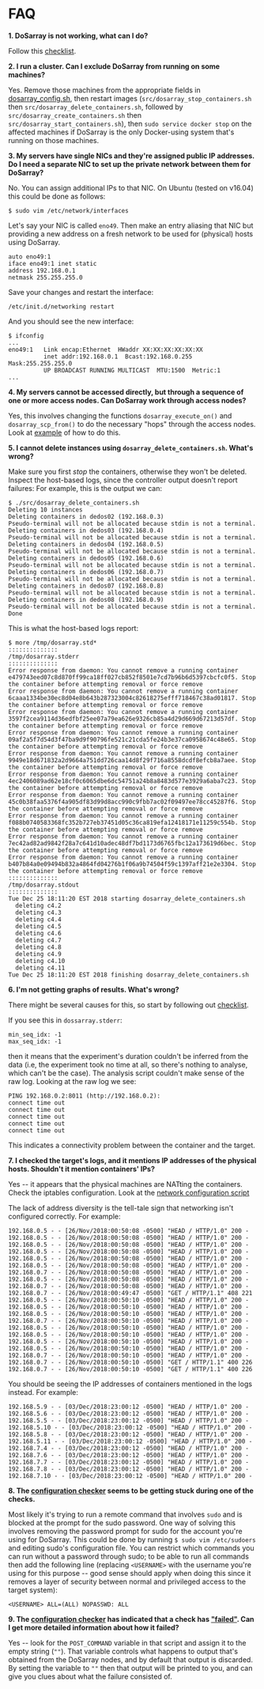 # FAQ

**1. DoSarray is not working, what can I do?**

Follow this [checklist](CHECKLIST.md).

**2. I run a cluster. Can I exclude DoSarray from running on some machines?**

Yes. Remove those machines from the appropriate fields in
[dosarray_config.sh](../config/dosarray_config.sh), then restart images
(`src/dosarray_stop_containers.sh` then `src/dosarray_delete_containers.sh`,
followed by `src/dosarray_create_containers.sh` then
`src/dosarray_start_containers.sh`), then `sudo service docker stop` on the
affected machines if DoSarray is the only Docker-using system that's running
on those machines.

**3. My servers have single NICs and they're assigned public IP addresses. Do I need a separate NIC to set up the private network between them for DoSarray?**

No. You can assign additional IPs to that NIC. On Ubuntu (tested on v16.04) this could be done as follows:
```
$ sudo vim /etc/network/interfaces
```
Let's say your NIC is called `eno49`. Then make an entry aliasing that NIC but providing a new address on a fresh network to be used for (physical) hosts using DoSarray.
```
auto eno49:1
iface eno49:1 inet static
address 192.168.0.1
netmask 255.255.255.0
```
Save your changes and restart the interface:
```
/etc/init.d/networking restart
```
And you should see the new interface:
```
$ ifconfig
...
eno49:1   Link encap:Ethernet  HWaddr XX:XX:XX:XX:XX:XX
          inet addr:192.168.0.1  Bcast:192.168.0.255  Mask:255.255.255.0
          UP BROADCAST RUNNING MULTICAST  MTU:1500  Metric:1
...
```

**4. My servers cannot be accessed directly, but through a sequence of one or more access nodes. Can DoSarray work through access nodes?**

Yes, this involves changing the functions `dosarray_execute_on()` and `dosarray_scp_from()` to do the necessary "hops" through the access nodes.
Look at [example](../config/dosarray_config.sh_accessnode) of how to do this.

**5. I cannot delete instances using `dosarray_delete_containers.sh`. What's wrong?**

Make sure you first *stop* the containers, otherwise they won't be deleted.
Inspect the host-based logs, since the controller output doesn't report failures:
For example, this is the output we can:
```
$ ./src/dosarray_delete_containers.sh
Deleting 10 instances
Deleting containers in dedos02 (192.168.0.3)
Pseudo-terminal will not be allocated because stdin is not a terminal.
Deleting containers in dedos03 (192.168.0.4)
Pseudo-terminal will not be allocated because stdin is not a terminal.
Deleting containers in dedos04 (192.168.0.5)
Pseudo-terminal will not be allocated because stdin is not a terminal.
Deleting containers in dedos05 (192.168.0.6)
Pseudo-terminal will not be allocated because stdin is not a terminal.
Deleting containers in dedos06 (192.168.0.7)
Pseudo-terminal will not be allocated because stdin is not a terminal.
Deleting containers in dedos07 (192.168.0.8)
Pseudo-terminal will not be allocated because stdin is not a terminal.
Deleting containers in dedos08 (192.168.0.9)
Pseudo-terminal will not be allocated because stdin is not a terminal.
Done
```

This is what the host-based logs report:
```
$ more /tmp/dosarray.std*
::::::::::::::
/tmp/dosarray.stderr
::::::::::::::
Error response from daemon: You cannot remove a running container e479743eed07c8d870ff99ca18ff027cb852f8501e7cd7b96b6d5397cbcfc0f5. Stop the container before attempting removal or force remove
Error response from daemon: You cannot remove a running container 6caaa1334be30ec8d04e8b643b287323004c82618275efff718467c38ad01817. Stop the container before attempting removal or force remove
Error response from daemon: You cannot remove a running container 3597f2cea9114d36edfbf25ee07a79ea626e9326cb85a4d29d669d67213d57df. Stop the container before attempting removal or force remove
Error response from daemon: You cannot remove a running container 09af2a5f7d54d3f47ba9d9f90796fe521c21cda5fe24b3e37ca0958674c48e65. Stop the container before attempting removal or force remove
Error response from daemon: You cannot remove a running container 9949e18d671832a2d9664a751dd726caa14d8f29f716a8558dcdf8efcb8a7aee. Stop the container before attempting removal or force remove
Error response from daemon: You cannot remove a running container 4ec2406089ad62e18cf0c6065dbe6dc54751a24b8a8483d577e3929a6aba7c23. Stop the container before attempting removal or force remove
Error response from daemon: You cannot remove a running container 45c0b38faa5376f4a905df83d99d8acc990c9fbb7ac02f09497ee78cc45287f6. Stop the container before attempting removal or force remove
Error response from daemon: You cannot remove a running container f088b0740583368fc352b727eb37451d05c36ca819efa12418171e11259c554b. Stop the container before attempting removal or force remove
Error response from daemon: You cannot remove a running container 7ec42ad82ad9842f28a7c641d10adec48df7bd1173d6765fbc12a173619d6bec. Stop the container before attempting removal or force remove
Error response from daemon: You cannot remove a running container b407b84a0e09494b832a4864fd04276b1f06a9b74504f59c1397aff21e2e3304. Stop the container before attempting removal or force remove
::::::::::::::
/tmp/dosarray.stdout
::::::::::::::
Tue Dec 25 18:11:20 EST 2018 starting dosarray_delete_containers.sh
  deleting c4.2
  deleting c4.3
  deleting c4.4
  deleting c4.5
  deleting c4.6
  deleting c4.7
  deleting c4.8
  deleting c4.9
  deleting c4.10
  deleting c4.11
Tue Dec 25 18:11:20 EST 2018 finishing dosarray_delete_containers.sh
```

**6. I'm not getting graphs of results. What's wrong?**

There might be several causes for this, so start by following out [checklist](CHECKLIST.md).

If you see this in `dossarray.stderr`:
```
min_seq_idx: -1
max_seq_idx: -1
```
then it means that the experiment's duration couldn't be inferred from the data (i.e, the experiment took no time at all, so there's nothing to analyse, which can't be the case).
The analysis script couldn't make sense of the raw log.
Looking at the raw log we see:
```
PING 192.168.0.2:8011 (http://192.168.0.2):
connect time out
connect time out
connect time out
connect time out
connect time out
```
This indicates a connectivity problem between the container and the target.

**7. I checked the target's logs, and it mentions IP addresses of the physical hosts. Shouldn't it mention containers' IPs?**

Yes -- it appears that the physical machines are NATting the containers. Check the iptables configuration. Look at the [network configuration script](../dosarray_configure_networking.sh)

The lack of address diversity is the tell-tale sign that networking isn't configured correctly. For example:
```
192.168.0.5 - - [26/Nov/2018:00:50:08 -0500] "HEAD / HTTP/1.0" 200 -
192.168.0.5 - - [26/Nov/2018:00:50:08 -0500] "HEAD / HTTP/1.0" 200 -
192.168.0.5 - - [26/Nov/2018:00:50:08 -0500] "HEAD / HTTP/1.0" 200 -
192.168.0.5 - - [26/Nov/2018:00:50:08 -0500] "HEAD / HTTP/1.0" 200 -
192.168.0.5 - - [26/Nov/2018:00:50:08 -0500] "HEAD / HTTP/1.0" 200 -
192.168.0.5 - - [26/Nov/2018:00:50:08 -0500] "HEAD / HTTP/1.0" 200 -
192.168.0.7 - - [26/Nov/2018:00:50:08 -0500] "HEAD / HTTP/1.0" 200 -
192.168.0.5 - - [26/Nov/2018:00:50:08 -0500] "HEAD / HTTP/1.0" 200 -
192.168.0.7 - - [26/Nov/2018:00:50:08 -0500] "HEAD / HTTP/1.0" 200 -
192.168.0.7 - - [26/Nov/2018:00:49:47 -0500] "GET / HTTP/1.1" 408 221
192.168.0.5 - - [26/Nov/2018:00:50:10 -0500] "HEAD / HTTP/1.0" 200 -
192.168.0.5 - - [26/Nov/2018:00:50:10 -0500] "HEAD / HTTP/1.0" 200 -
192.168.0.5 - - [26/Nov/2018:00:50:10 -0500] "HEAD / HTTP/1.0" 200 -
192.168.0.7 - - [26/Nov/2018:00:50:10 -0500] "HEAD / HTTP/1.0" 200 -
192.168.0.5 - - [26/Nov/2018:00:50:10 -0500] "HEAD / HTTP/1.0" 200 -
192.168.0.5 - - [26/Nov/2018:00:50:10 -0500] "HEAD / HTTP/1.0" 200 -
192.168.0.5 - - [26/Nov/2018:00:50:10 -0500] "HEAD / HTTP/1.0" 200 -
192.168.0.5 - - [26/Nov/2018:00:50:10 -0500] "HEAD / HTTP/1.0" 200 -
192.168.0.7 - - [26/Nov/2018:00:50:10 -0500] "HEAD / HTTP/1.0" 200 -
192.168.0.7 - - [26/Nov/2018:00:50:10 -0500] "GET / HTTP/1.1" 400 226
192.168.0.7 - - [26/Nov/2018:00:50:10 -0500] "GET / HTTP/1.1" 400 226
```

You should be seeing the IP addresses of containers mentioned in the logs instead. For example:
```
192.168.5.9 - - [03/Dec/2018:23:00:12 -0500] "HEAD / HTTP/1.0" 200 -
192.168.5.6 - - [03/Dec/2018:23:00:12 -0500] "HEAD / HTTP/1.0" 200 -
192.168.5.5 - - [03/Dec/2018:23:00:12 -0500] "HEAD / HTTP/1.0" 200 -
192.168.5.10 - - [03/Dec/2018:23:00:12 -0500] "HEAD / HTTP/1.0" 200 -
192.168.5.8 - - [03/Dec/2018:23:00:12 -0500] "HEAD / HTTP/1.0" 200 -
192.168.5.11 - - [03/Dec/2018:23:00:12 -0500] "HEAD / HTTP/1.0" 200 -
192.168.7.4 - - [03/Dec/2018:23:00:12 -0500] "HEAD / HTTP/1.0" 200 -
192.168.7.6 - - [03/Dec/2018:23:00:12 -0500] "HEAD / HTTP/1.0" 200 -
192.168.7.7 - - [03/Dec/2018:23:00:12 -0500] "HEAD / HTTP/1.0" 200 -
192.168.7.8 - - [03/Dec/2018:23:00:12 -0500] "HEAD / HTTP/1.0" 200 -
192.168.7.10 - - [03/Dec/2018:23:00:12 -0500] "HEAD / HTTP/1.0" 200 -
```

**8. The [configuration checker](../src/dosarray_check_hosts.sh) seems to be getting stuck during one of the checks.**

Most likely it's trying to run a remote command that involves `sudo` and is blocked at the prompt for the sudo password. One way of solving this involves removing the password prompt for sudo for the account you're using for DoSarray. This could be done by running `$ sudo vim /etc/sudoers` and editing sudo's configuration file. You can restrict which commands you can run without a password through sudo; to be able to run all commands then add the following line (replacing `<USERNAME>` with the username you're using for this purpose -- good sense should apply when doing this since it removes a layer of security between normal and privileged access to the target system):
```
<USERNAME> ALL=(ALL) NOPASSWD: ALL
```

**9. The [configuration checker](../src/dosarray_check_hosts.sh) has indicated that a check has ["failed"](dosarray_check_hosts.png). Can I get more detailed information about how it failed?**

Yes -- look for the `POST_COMMAND` variable in that script and assign it to the empty string (`""`). That variable controls what happens to output that's obtained from the DoSarray nodes, and by default that output is discarded. By setting the variable to `""` then that output will be printed to you, and can give you clues about what the failure consisted of.

